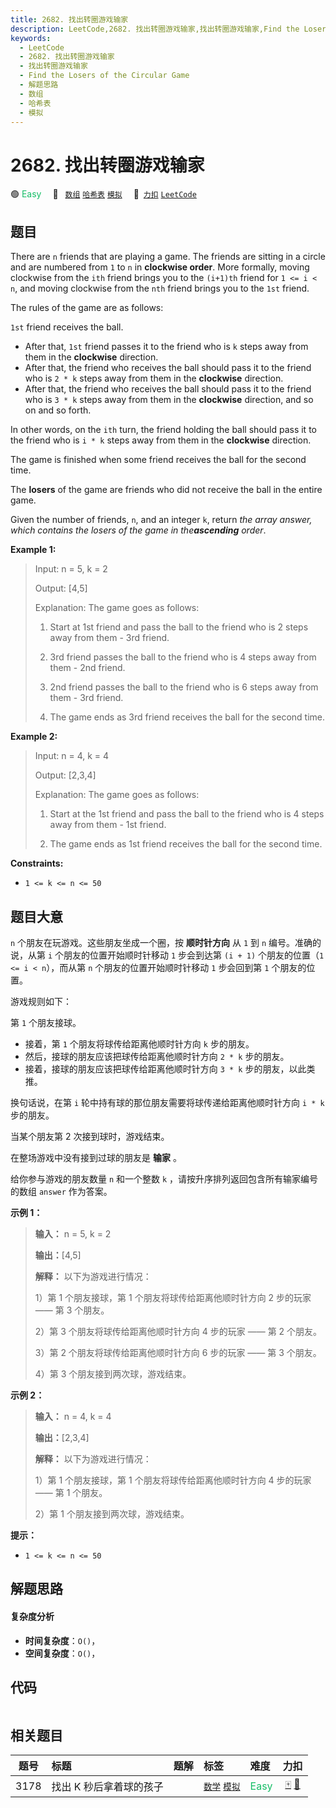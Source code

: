 ```yaml
---
title: 2682. 找出转圈游戏输家
description: LeetCode,2682. 找出转圈游戏输家,找出转圈游戏输家,Find the Losers of the Circular Game,解题思路,数组,哈希表,模拟
keywords:
  - LeetCode
  - 2682. 找出转圈游戏输家
  - 找出转圈游戏输家
  - Find the Losers of the Circular Game
  - 解题思路
  - 数组
  - 哈希表
  - 模拟
---
```


# 2682. 找出转圈游戏输家

🟢 <font color=#15bd66>Easy</font>&emsp; 🔖&ensp; [`数组`](/tag/array.md) [`哈希表`](/tag/hash-table.md) [`模拟`](/tag/simulation.md)&emsp; 🔗&ensp;[`力扣`](https://leetcode.cn/problems/find-the-losers-of-the-circular-game) [`LeetCode`](https://leetcode.com/problems/find-the-losers-of-the-circular-game)

## 题目

There are `n` friends that are playing a game. The friends are sitting in a
circle and are numbered from `1` to `n` in **clockwise order**. More formally,
moving clockwise from the `ith` friend brings you to the `(i+1)th` friend for
`1 <= i < n`, and moving clockwise from the `nth` friend brings you to the
`1st` friend.

The rules of the game are as follows:

`1st` friend receives the ball.

  * After that, `1st` friend passes it to the friend who is `k` steps away from them in the **clockwise** direction.
  * After that, the friend who receives the ball should pass it to the friend who is `2 * k` steps away from them in the **clockwise** direction.
  * After that, the friend who receives the ball should pass it to the friend who is `3 * k` steps away from them in the **clockwise** direction, and so on and so forth.

In other words, on the `ith` turn, the friend holding the ball should pass it
to the friend who is `i * k` steps away from them in the **clockwise**
direction.

The game is finished when some friend receives the ball for the second time.

The **losers** of the game are friends who did not receive the ball in the
entire game.

Given the number of friends, `n`, and an integer `k`, return _the array
answer, which contains the losers of the game in the**ascending** order_.



**Example 1:**

> Input: n = 5, k = 2
> 
> Output: [4,5]
> 
> Explanation: The game goes as follows:
> 
> 1) Start at 1st friend and pass the ball to the friend who is 2 steps away from them - 3rd friend.
> 
> 2) 3rd friend passes the ball to the friend who is 4 steps away from them - 2nd friend.
> 
> 3) 2nd friend passes the ball to the friend who is 6 steps away from them  - 3rd friend.
> 
> 4) The game ends as 3rd friend receives the ball for the second time.

**Example 2:**

> Input: n = 4, k = 4
> 
> Output: [2,3,4]
> 
> Explanation: The game goes as follows:
> 
> 1) Start at the 1st friend and pass the ball to the friend who is 4 steps away from them - 1st friend.
> 
> 2) The game ends as 1st friend receives the ball for the second time.

**Constraints:**

  * `1 <= k <= n <= 50`


## 题目大意

`n` 个朋友在玩游戏。这些朋友坐成一个圈，按 **顺时针方向** 从 `1` 到 `n` 编号。准确的说，从第 `i` 个朋友的位置开始顺时针移动 `1`
步会到达第 `(i + 1)` 个朋友的位置（`1 <= i < n`），而从第 `n` 个朋友的位置开始顺时针移动 `1` 步会回到第 `1`
个朋友的位置。

游戏规则如下：

第 `1` 个朋友接球。

  * 接着，第 `1` 个朋友将球传给距离他顺时针方向 `k` 步的朋友。
  * 然后，接球的朋友应该把球传给距离他顺时针方向 `2 * k` 步的朋友。
  * 接着，接球的朋友应该把球传给距离他顺时针方向 `3 * k` 步的朋友，以此类推。

换句话说，在第 `i` 轮中持有球的那位朋友需要将球传递给距离他顺时针方向 `i * k` 步的朋友。

当某个朋友第 2 次接到球时，游戏结束。

在整场游戏中没有接到过球的朋友是 **输家** 。

给你参与游戏的朋友数量 `n` 和一个整数 `k` ，请按升序排列返回包含所有输家编号的数组 `answer` 作为答案。



**示例 1：**

> 
> 
> 
> 
> 
> **输入：** n = 5, k = 2
> 
> **输出：**[4,5]
> 
> **解释：** 以下为游戏进行情况：
> 
> 1）第 1 个朋友接球，第 1 个朋友将球传给距离他顺时针方向 2 步的玩家 —— 第 3 个朋友。
> 
> 2）第 3 个朋友将球传给距离他顺时针方向 4 步的玩家 —— 第 2 个朋友。
> 
> 3）第 2 个朋友将球传给距离他顺时针方向 6 步的玩家 —— 第 3 个朋友。
> 
> 4）第 3 个朋友接到两次球，游戏结束。
> 
> 

**示例 2：**

> 
> 
> 
> 
> 
> **输入：** n = 4, k = 4
> 
> **输出：**[2,3,4]
> 
> **解释：** 以下为游戏进行情况：
> 
> 1）第 1 个朋友接球，第 1 个朋友将球传给距离他顺时针方向 4 步的玩家 —— 第 1 个朋友。
> 
> 2）第 1 个朋友接到两次球，游戏结束。



**提示：**

  * `1 <= k <= n <= 50`


## 解题思路

#### 复杂度分析

- **时间复杂度**：`O()`，
- **空间复杂度**：`O()`，

## 代码

```javascript

```

## 相关题目

<!-- prettier-ignore -->
| 题号 | 标题 | 题解 | 标签 | 难度 | 力扣 |
| :------: | :------ | :------: | :------ | :------ | :------: |
| 3178 | 找出 K 秒后拿着球的孩子 |  |  [`数学`](/tag/math.md) [`模拟`](/tag/simulation.md) | <font color=#15bd66>Easy</font> | [🀄️](https://leetcode.cn/problems/find-the-child-who-has-the-ball-after-k-seconds) [🔗](https://leetcode.com/problems/find-the-child-who-has-the-ball-after-k-seconds) |
